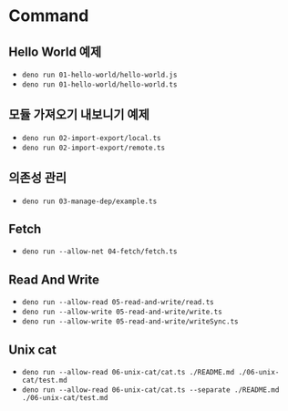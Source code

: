 # Command

## Hello World 예제

- `deno run 01-hello-world/hello-world.js`
- `deno run 01-hello-world/hello-world.ts`

## 모듈 가져오기 내보니기 예제

- `deno run 02-import-export/local.ts`
- `deno run 02-import-export/remote.ts`

## 의존성 관리

- `deno run 03-manage-dep/example.ts`

## Fetch

- `deno run --allow-net 04-fetch/fetch.ts`

## Read And Write

- `deno run --allow-read 05-read-and-write/read.ts`
- `deno run --allow-write 05-read-and-write/write.ts`
- `deno run --allow-write 05-read-and-write/writeSync.ts`

## Unix cat

- `deno run --allow-read 06-unix-cat/cat.ts ./README.md ./06-unix-cat/test.md`
- `deno run --allow-read 06-unix-cat/cat.ts --separate ./README.md ./06-unix-cat/test.md`
